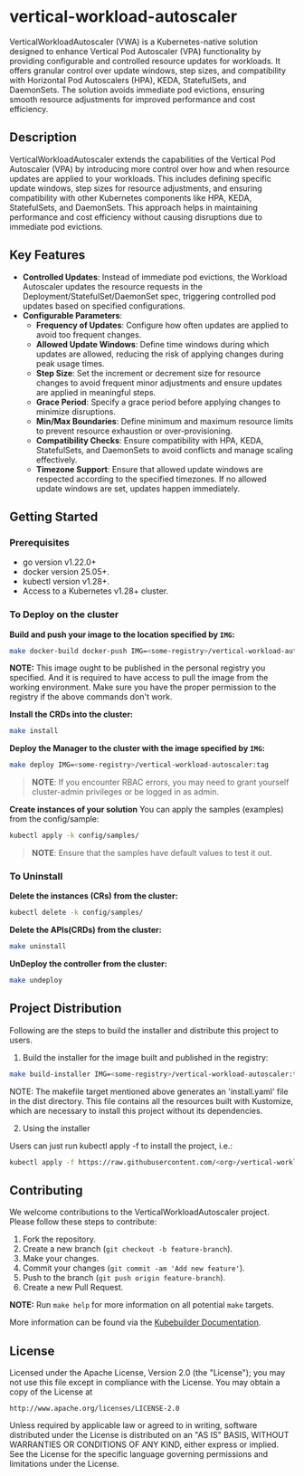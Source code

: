# vertical-workload-autoscaler

VerticalWorkloadAutoscaler (VWA) is a Kubernetes-native solution designed to enhance Vertical Pod Autoscaler (VPA) functionality by providing configurable and controlled resource updates for workloads. It offers granular control over update windows, step sizes, and compatibility with Horizontal Pod Autoscalers (HPA), KEDA, StatefulSets, and DaemonSets. The solution avoids immediate pod evictions, ensuring smooth resource adjustments for improved performance and cost efficiency.

## Description

VerticalWorkloadAutoscaler extends the capabilities of the Vertical Pod Autoscaler (VPA) by introducing more control over how and when resource updates are applied to your workloads. This includes defining specific update windows, step sizes for resource adjustments, and ensuring compatibility with other Kubernetes components like HPA, KEDA, StatefulSets, and DaemonSets. This approach helps in maintaining performance and cost efficiency without causing disruptions due to immediate pod evictions.

## Key Features

- **Controlled Updates**: Instead of immediate pod evictions, the Workload Autoscaler updates the resource requests in the Deployment/StatefulSet/DaemonSet spec, triggering controlled pod updates based on specified configurations.
- **Configurable Parameters**:
  - **Frequency of Updates**: Configure how often updates are applied to avoid too frequent changes.
  - **Allowed Update Windows**: Define time windows during which updates are allowed, reducing the risk of applying changes during peak usage times.
  - **Step Size**: Set the increment or decrement size for resource changes to avoid frequent minor adjustments and ensure updates are applied in meaningful steps.
  - **Grace Period**: Specify a grace period before applying changes to minimize disruptions.
  - **Min/Max Boundaries**: Define minimum and maximum resource limits to prevent resource exhaustion or over-provisioning.
  - **Compatibility Checks**: Ensure compatibility with HPA, KEDA, StatefulSets, and DaemonSets to avoid conflicts and manage scaling effectively.
  - **Timezone Support**: Ensure that allowed update windows are respected according to the specified timezones. If no allowed update windows are set, updates happen immediately.

## Getting Started

### Prerequisites

- go version v1.22.0+
- docker version 25.05+.
- kubectl version v1.28+.
- Access to a Kubernetes v1.28+ cluster.

### To Deploy on the cluster

**Build and push your image to the location specified by `IMG`:**

```sh
make docker-build docker-push IMG=<some-registry>/vertical-workload-autoscaler:tag
```

**NOTE:** This image ought to be published in the personal registry you specified.
And it is required to have access to pull the image from the working environment.
Make sure you have the proper permission to the registry if the above commands don't work.

**Install the CRDs into the cluster:**

```sh
make install
```

**Deploy the Manager to the cluster with the image specified by `IMG`:**

```sh
make deploy IMG=<some-registry>/vertical-workload-autoscaler:tag
```

> **NOTE**: If you encounter RBAC errors, you may need to grant yourself cluster-admin
privileges or be logged in as admin.

**Create instances of your solution**
You can apply the samples (examples) from the config/sample:

```sh
kubectl apply -k config/samples/
```

>**NOTE**: Ensure that the samples have default values to test it out.

### To Uninstall

**Delete the instances (CRs) from the cluster:**

```sh
kubectl delete -k config/samples/
```

**Delete the APIs(CRDs) from the cluster:**

```sh
make uninstall
```

**UnDeploy the controller from the cluster:**

```sh
make undeploy
```

## Project Distribution

Following are the steps to build the installer and distribute this project to users.

1. Build the installer for the image built and published in the registry:

```sh
make build-installer IMG=<some-registry>/vertical-workload-autoscaler:tag
```

NOTE: The makefile target mentioned above generates an 'install.yaml'
file in the dist directory. This file contains all the resources built
with Kustomize, which are necessary to install this project without
its dependencies.

2. Using the installer

Users can just run kubectl apply -f <URL for YAML BUNDLE> to install the project, i.e.:

```sh
kubectl apply -f https://raw.githubusercontent.com/<org>/vertical-workload-autoscaler/<tag or branch>/dist/install.yaml
```

## Contributing

We welcome contributions to the VerticalWorkloadAutoscaler project. Please follow these steps to contribute:

1. Fork the repository.
2. Create a new branch (`git checkout -b feature-branch`).
3. Make your changes.
4. Commit your changes (`git commit -am 'Add new feature'`).
5. Push to the branch (`git push origin feature-branch`).
6. Create a new Pull Request.

**NOTE:** Run `make help` for more information on all potential `make` targets.

More information can be found via the [Kubebuilder Documentation](https://book.kubebuilder.io/introduction.html).

## License

Licensed under the Apache License, Version 2.0 (the "License");
you may not use this file except in compliance with the License.
You may obtain a copy of the License at

    http://www.apache.org/licenses/LICENSE-2.0

Unless required by applicable law or agreed to in writing, software
distributed under the License is distributed on an "AS IS" BASIS,
WITHOUT WARRANTIES OR CONDITIONS OF ANY KIND, either express or implied.
See the License for the specific language governing permissions and
limitations under the License.
